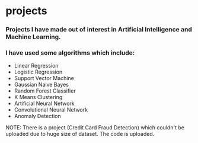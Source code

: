 # projects

### Projects I have made out of interest in Artificial Intelligence and Machine Learning.

### I have used some algorithms which include: 
- Linear Regression
- Logistic Regression
- Support Vector Machine
- Gaussian Naive Bayes
- Random Forest Classifier
- K Means Clustering
- Artificial Neural Network
- Convolutional Neural Network
- Anomaly Detection

NOTE: There is a project (Credit Card Fraud Detection) which couldn't be uploaded due to huge size of dataset. The code is uploaded.
